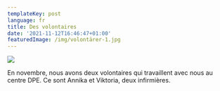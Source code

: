 ```yaml
---
templateKey: post
language: fr
title: Des volontaires
date: '2021-11-12T16:46:47+01:00'
featuredImage: /img/volontärer-1.jpg
---
```

![](/img/volontärer-1.jpg)

En novembre, nous avons deux volontaires qui travaillent avec nous au centre DPE. Ce sont Annika et Viktoria, deux infirmières.
